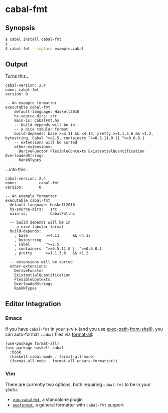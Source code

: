 # cabal-fmt

## Synopsis

```sh
$ cabal install cabal-fmt
$ ...
$ cabal-fmt --inplace example.cabal
```

## Output

Turns this...

```cabal
cabal-version: 2.4
name: cabal-fmt
version: 0

-- An example formatter
executable cabal-fmt
    default-language: Haskell2010
    hs-source-dirs: src
    main-is: CabalFmt.hs
    -- build depends will be in
    -- a nice tabular format
    build-depends: base >=4.11 && <4.13, pretty >=1.1.3.6 && <1.2, bytestring, Cabal ^>=2.5, containers ^>=0.5.11.0 || ^>=0.6.0.1
    -- extensions will be sorted
    other-extensions:
      DeriveFunctor FlexibleContexts ExistentialQuantification OverloadedStrings
      RankNTypes
```

...into this:

```cabal
cabal-version: 2.4
name:          cabal-fmt
version:       0

-- An example formatter
executable cabal-fmt
  default-language: Haskell2010
  hs-source-dirs:   src
  main-is:          CabalFmt.hs

  -- build depends will be in
  -- a nice tabular format
  build-depends:
    , base        >=4.11      && <4.13
    , bytestring
    , Cabal       ^>=2.5
    , containers  ^>=0.5.11.0 || ^>=0.6.0.1
    , pretty      >=1.1.3.6   && <1.2

  -- extensions will be sorted
  other-extensions:
    DeriveFunctor
    ExistentialQuantification
    FlexibleContexts
    OverloadedStrings
    RankNTypes
```

## Editor Integration

### Emacs

If you have `cabal-fmt` in your `$PATH` (and you use
[exec-path-from-shell](https://github.com/purcell/exec-path-from-shell)),
you can auto-format `.cabal` files via
[format-all](https://github.com/lassik/emacs-format-all-the-code):

``` elisp
(use-package format-all)
(use-package haskell-cabal
  :hook
  (haskell-cabal-mode . format-all-mode)
  (format-all-mode . format-all-ensure-formatter))
```

### Vim

There are currently two options, both requiring `cabal-fmt` to be in your `$PATH`:

  - [`vim-cabalfmt`](https://github.com/sdiehl/vim-cabalfmt), a standalone plugin
  - [`neoformat`](https://github.com/sbdchd/neoformat), a general formatter with `cabal-fmt` support
